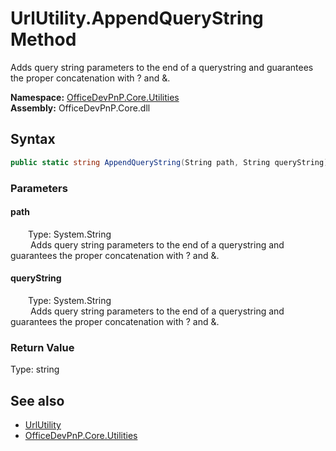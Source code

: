 # UrlUtility.AppendQueryString Method  
 Adds query string parameters to the end of a querystring and guarantees the proper concatenation with ? and &.  

**Namespace:** [OfficeDevPnP.Core.Utilities](OfficeDevPnP.Core.Utilities.md)  
**Assembly:** OfficeDevPnP.Core.dll  
## Syntax
```C#
public static string AppendQueryString(String path, String queryString)
```
### Parameters
#### path  
&emsp;&emsp;Type: System.String  
&emsp;&emsp; Adds query string parameters to the end of a querystring and guarantees the proper concatenation with ? and &.  

  

#### queryString  
&emsp;&emsp;Type: System.String  
&emsp;&emsp; Adds query string parameters to the end of a querystring and guarantees the proper concatenation with ? and &.  

  

### Return Value
Type: string  
  


## See also
- [UrlUtility](OfficeDevPnP.Core.Utilities.UrlUtility.md) 
- [OfficeDevPnP.Core.Utilities](OfficeDevPnP.Core.Utilities.md) 
